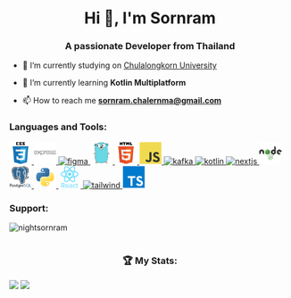 <h1 align="center">Hi 👋, I'm Sornram</h1>
<h3 align="center">A passionate Developer from Thailand</h3>

- 🔭 I’m currently studying on [Chulalongkorn University](https://www.chula.ac.th/)

- 🌱 I’m currently learning **Kotlin Multiplatform**

- 📫 How to reach me **sornram.chalernma@gmail.com**


<h3 align="left">Languages and Tools:</h3>
<p align="left"> <a href="https://www.w3schools.com/css/" target="_blank" rel="noreferrer"> <img src="https://raw.githubusercontent.com/devicons/devicon/master/icons/css3/css3-original-wordmark.svg" alt="css3" width="40" height="40"/> </a> <a href="https://expressjs.com" target="_blank" rel="noreferrer"> <img src="https://raw.githubusercontent.com/devicons/devicon/master/icons/express/express-original-wordmark.svg" alt="express" width="40" height="40"/> </a> <a href="https://www.figma.com/" target="_blank" rel="noreferrer"> <img src="https://www.vectorlogo.zone/logos/figma/figma-icon.svg" alt="figma" width="40" height="40"/> </a> <a href="https://golang.org" target="_blank" rel="noreferrer"> <img src="https://raw.githubusercontent.com/devicons/devicon/master/icons/go/go-original.svg" alt="go" width="40" height="40"/> </a> <a href="https://www.w3.org/html/" target="_blank" rel="noreferrer"> <img src="https://raw.githubusercontent.com/devicons/devicon/master/icons/html5/html5-original-wordmark.svg" alt="html5" width="40" height="40"/> </a> <a href="https://developer.mozilla.org/en-US/docs/Web/JavaScript" target="_blank" rel="noreferrer"> <img src="https://raw.githubusercontent.com/devicons/devicon/master/icons/javascript/javascript-original.svg" alt="javascript" width="40" height="40"/> </a> <a href="https://kafka.apache.org/" target="_blank" rel="noreferrer"> <img src="https://www.vectorlogo.zone/logos/apache_kafka/apache_kafka-icon.svg" alt="kafka" width="40" height="40"/> </a> <a href="https://kotlinlang.org" target="_blank" rel="noreferrer"> <img src="https://www.vectorlogo.zone/logos/kotlinlang/kotlinlang-icon.svg" alt="kotlin" width="40" height="40"/> </a> <a href="https://nextjs.org/" target="_blank" rel="noreferrer"> <img src="https://cdn.worldvectorlogo.com/logos/nextjs-2.svg" alt="nextjs" width="40" height="40"/> </a> <a href="https://nodejs.org" target="_blank" rel="noreferrer"> <img src="https://raw.githubusercontent.com/devicons/devicon/master/icons/nodejs/nodejs-original-wordmark.svg" alt="nodejs" width="40" height="40"/> </a> <a href="https://www.postgresql.org" target="_blank" rel="noreferrer"> <img src="https://raw.githubusercontent.com/devicons/devicon/master/icons/postgresql/postgresql-original-wordmark.svg" alt="postgresql" width="40" height="40"/> </a> <a href="https://www.python.org" target="_blank" rel="noreferrer"> <img src="https://raw.githubusercontent.com/devicons/devicon/master/icons/python/python-original.svg" alt="python" width="40" height="40"/> </a> <a href="https://reactjs.org/" target="_blank" rel="noreferrer"> <img src="https://raw.githubusercontent.com/devicons/devicon/master/icons/react/react-original-wordmark.svg" alt="react" width="40" height="40"/> </a> <a href="https://tailwindcss.com/" target="_blank" rel="noreferrer"> <img src="https://www.vectorlogo.zone/logos/tailwindcss/tailwindcss-icon.svg" alt="tailwind" width="40" height="40"/> </a> <a href="https://www.typescriptlang.org/" target="_blank" rel="noreferrer"> <img src="https://raw.githubusercontent.com/devicons/devicon/master/icons/typescript/typescript-original.svg" alt="typescript" width="40" height="40"/> </a> </p>

<h3 align="left">Support:</h3>
<p><a href="https://ko-fi.com/nightsornram"> <img align="left" src="https://cdn.ko-fi.com/cdn/kofi3.png?v=3" height="50" width="210" alt="nightsornram" /></a></p><br><br>

<h3 align="center">🏆 My Stats:</h3>

<picture>
  <source
    srcset="https://github-readme-stats.vercel.app/api?username=night-sornram&show_icons=true&theme=dark"
    media="(prefers-color-scheme: dark)"
  />
  <source
    srcset="https://github-readme-stats.vercel.app/api?username=night-sornram&show_icons=true"
    media="(prefers-color-scheme: light), (prefers-color-scheme: no-preference)"
  />
  <img height="180" align="center" src="https://github-readme-stats.vercel.app/api?username=night-sornram&show_icons=true" />
</picture>
<picture>
  <source
    srcset="https://github-readme-stats.vercel.app/api/top-langs/?username=night-sornram&layout=compact&theme=dark"
    media="(prefers-color-scheme: dark) "
  />
  <source
    srcset="https://github-readme-stats.vercel.app/api/top-langs/?username=night-sornram&layout=compact"
    media="(prefers-color-scheme: light), (prefers-color-scheme: no-preference)"
  />
  <img height="180" align="center" src="https://github-readme-stats.vercel.app/api/top-langs/?username=night-sornram&layout=compact" />
</picture>
